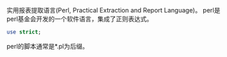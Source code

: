 实用报表提取语言(Perl, Practical Extraction and Report Language)。
perl是perl基金会开发的一个软件语言，集成了正则表达式。


```perl
use strict;
```

perl的脚本通常是*.pl为后缀。
